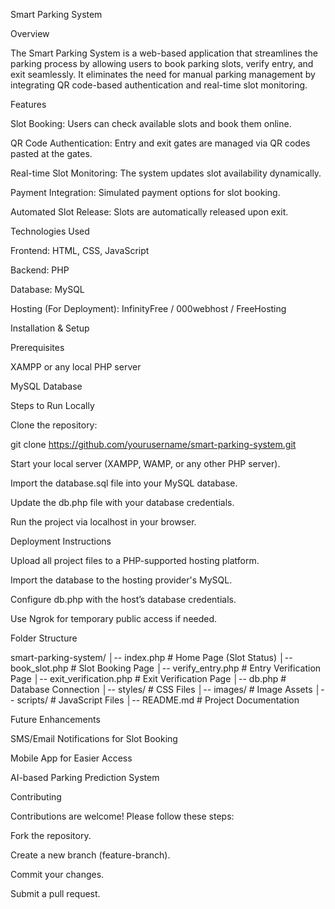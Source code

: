Smart Parking System

Overview

The Smart Parking System is a web-based application that streamlines the parking process by allowing users to book parking slots, verify entry, and exit seamlessly. It eliminates the need for manual parking management by integrating QR code-based authentication and real-time slot monitoring.

Features

Slot Booking: Users can check available slots and book them online.

QR Code Authentication: Entry and exit gates are managed via QR codes pasted at the gates.

Real-time Slot Monitoring: The system updates slot availability dynamically.

Payment Integration: Simulated payment options for slot booking.

Automated Slot Release: Slots are automatically released upon exit.

Technologies Used

Frontend: HTML, CSS, JavaScript

Backend: PHP

Database: MySQL

Hosting (For Deployment): InfinityFree / 000webhost / FreeHosting

Installation & Setup

Prerequisites

XAMPP or any local PHP server

MySQL Database

Steps to Run Locally

Clone the repository:

git clone https://github.com/yourusername/smart-parking-system.git

Start your local server (XAMPP, WAMP, or any other PHP server).

Import the database.sql file into your MySQL database.

Update the db.php file with your database credentials.

Run the project via localhost in your browser.

Deployment Instructions

Upload all project files to a PHP-supported hosting platform.

Import the database to the hosting provider's MySQL.

Configure db.php with the host’s database credentials.

Use Ngrok for temporary public access if needed.

Folder Structure

smart-parking-system/
│-- index.php           # Home Page (Slot Status)
│-- book_slot.php       # Slot Booking Page
│-- verify_entry.php    # Entry Verification Page
│-- exit_verification.php  # Exit Verification Page
│-- db.php              # Database Connection
│-- styles/             # CSS Files
│-- images/             # Image Assets
│-- scripts/            # JavaScript Files
│-- README.md           # Project Documentation

Future Enhancements

SMS/Email Notifications for Slot Booking

Mobile App for Easier Access

AI-based Parking Prediction System

Contributing

Contributions are welcome! Please follow these steps:

Fork the repository.

Create a new branch (feature-branch).

Commit your changes.

Submit a pull request.
